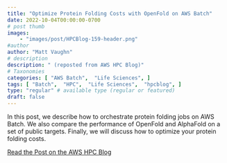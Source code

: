 ```yaml
---
title: "Optimize Protein Folding Costs with OpenFold on AWS Batch"
date: 2022-10-04T00:00:00-0700
# post thumb
images:
    - "images/post/HPCBlog-159-header.png"
#author
author: "Matt Vaughn"
# description
description: " (reposted from AWS HPC Blog)"
# Taxonomies
categories: [ "AWS Batch",  "Life Sciences", ]
tags: [ "Batch",  "HPC",  "Life Sciences",  "hpcblog", ]
type: "regular" # available type (regular or featured)
draft: false
---
```


In this post, we describe how to orchestrate protein folding jobs on AWS Batch. We also compare the performance of OpenFold and AlphaFold on a set of public targets. Finally, we will discuss how to optimize your protein folding costs.

<a href="{{ url }}" class="btn btn-primary btn-lg active" role="button" aria-pressed="true" style="margin-top: 8px;">Read the Post on the AWS HPC Blog</a>